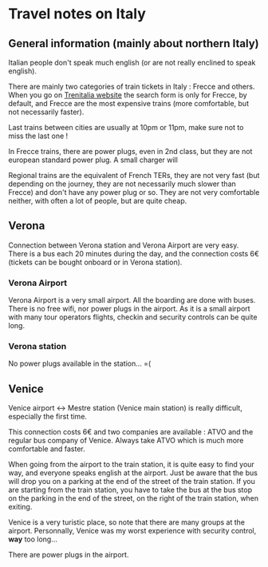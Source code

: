 Travel notes on Italy
=====================

## General information (mainly about northern Italy)

Italian people don't speak much english (or are not really enclined to speak english).

There are mainly two categories of train tickets in Italy : Frecce and others. When you go on [Trenitalia website](http://trenitalia.com/") the search form is only for Frecce, by default, and Frecce are the most expensive trains (more comfortable, but not necessarily faster).

Last trains between cities are usually at 10pm or 11pm, make sure not to miss the last one !

In Frecce trains, there are power plugs, even in 2nd class, but they are not european standard power plug. A small charger will

Regional trains are the equivalent of French TERs, they are not very fast (but depending on the journey, they are not necessarily much slower than Frecce) and don't have any power plug or so. They are not very comfortable neither, with often a lot of people, but are quite cheap.



## Verona

Connection between Verona station and Verona Airport are very easy. There is a bus each 20 minutes during the day, and the connection costs 6€ (tickets can be bought onboard or in Verona station).

### Verona Airport

Verona Airport is a very small airport. All the boarding are done with buses. There is no free wifi, nor power plugs in the airport. As it is a small airport with many tour operators flights, checkin and security controls can be quite long.

### Verona station

No power plugs available in the station… =(



## Venice

Venice airport <-> Mestre station (Venice main station) is really difficult, especially the first time.

This connection costs 6€ and two companies are available : ATVO and the regular bus company of Venice. Always take ATVO which is much more comfortable and faster.

When going from the airport to the train station, it is quite easy to find your way, and everyone speaks english at the airport. Just be aware that the bus will drop you on a parking at the end of the street of the train station.
If you are starting from the train station, you have to take the bus at the bus stop on the parking in the end of the street, on the right of the train station, when exiting.

Venice is a very turistic place, so note that there are many groups at the airport. Personnally, Venice was my worst experience with security control, __way__ too long…

There are power plugs in the airport.

